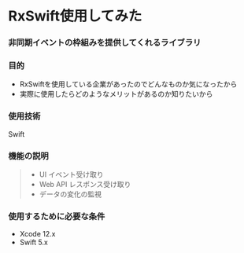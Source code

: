 # RxSwift使用してみた

### 非同期イベントの枠組みを提供してくれるライブラリ

### 目的
* RxSwiftを使用している企業があったのでどんなものか気になったから
* 実際に使用したらどのようなメリットがあるのか知りたいから

### 使用技術
Swift

### 機能の説明
>* UI イベント受け取り
>* Web API レスポンス受け取り
>* データの変化の監視

### 使用するために必要な条件
* Xcode 12.x
* Swift 5.x

